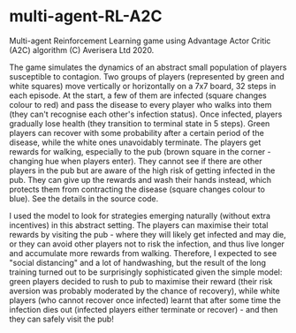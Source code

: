 # multi-agent-RL-A2C
Multi-agent Reinforcement Learning game using Advantage Actor Critic (A2C) algorithm   (C) Averisera Ltd 2020.

The game simulates the dynamics of an abstract small population of players susceptible to contagion. Two groups of players (represented by green and white squares) move vertically or horizontally on a 7x7 board, 32 steps in each episode. At the start, a few of them are infected (square changes colour to red) and pass the disease to every player who walks into them (they can't recognise each other's infection status). Once infected, players gradually lose health (they transition to terminal state in 5 steps). Green players can recover with some probability after a certain period of the disease, while the white ones unavoidably terminate. The players get rewards for walking, especially to the pub (brown square in the corner - changing hue when players enter). They cannot see if there are other players in the pub but are aware of the high risk of getting infected in the pub. They can give up the rewards and wash their hands instead, which protects them from contracting the disease (square changes colour to blue). See the details in the source code.

I used the model to look for strategies emerging naturally (without extra incentives) in this abstract setting. The players can maximise their total rewards by visiting the pub - where they will likely get infected and may die, or they can avoid other players not to risk the infection, and thus live longer and accumulate more rewards from walking. Therefore, I expected to see "social distancing" and a lot of handwashing, but the result of the long training turned out to be surprisingly sophisticated given the simple model: green players decided to rush to pub to maximise their reward (their risk aversion was probably moderated by the chance of recovery), while white players (who cannot recover once infected) learnt that after some time the infection dies out (infected players either terminate or recover) - and then they can safely visit the pub!

